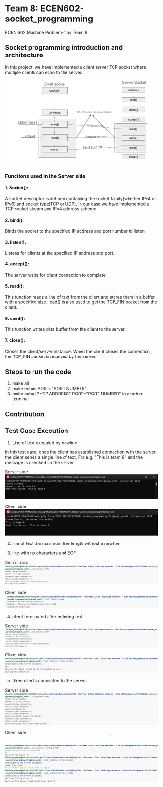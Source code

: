 # Team 8: ECEN602-socket_programming
ECEN 602 Machine Problem-1 by Team 8


## Socket programming introduction and architecture


In this project, we have implemented a client server TCP socket where multiple clients can echo to the server.

![architecture](Screenshots/architecture.png)

### Functions used in the Server side
#### 1. Socket():
 A socket descriptor is defined containing the socket family(whether IPv4 or IPv6) and socket type(TCP or UDP). In our case we have implemented a TCP socket stream and IPv4 address scheme.

#### 2. bind():
Binds the socket to the specified IP address and port number to listen

#### 3. listen():
Listens for clients at the specified IP address and port.

#### 4. accept():
The server waits for client connection to complete

#### 5. read():
This function reads a line of text from the client and stores them in a buffer with a specified size. read() is also used to get the TCP_FIN packet from the client.

#### 6. send():
This function writes data buffer from the client to the server. 

#### 7. close():
Closes the client/server instance. When the client closes the connection, the TCP_FIN packet is received by the server.


## Steps to run the code
1. make all
2. make echos PORT="PORT NUMBER"
3. make echo IP="IP ADDRESS" PORT="PORT NUMBER" in another terminal

## Contribution

## Test Case Execution

1. Line of text executed by newline

In this test case, once the client has established connection with the server, the client sends a single line of text, For e.g. "This is team 8" and the message is checked on the server.

Server side
![Test Case 1 server screenshot](Screenshots/TS1_server.png)

Client side
![Test Case 1 server screenshot](Screenshots/TS1_client.png)

2. line of text the maximum line length without a newline

3. line with no characters and EOF

Server side
![Test Case 3 Server screenshot](Screenshots/TS3_server.png)

Client side
![Test Case 3 client screenshot](Screenshots/TS3_client.png)

4. client terminated after entering text

Server side
![Test Case 4 server screenshot](Screenshots/TS4_server.png)

Client side
![Test Case 4 client screenshot](Screenshots/TS4_client.png)

5. three clients connected to the server.

Server side
![Test Case 5 server screenshot](Screenshots/TS5_server.png)


Client side
![Test Case 5 client#1 screenshot](Screenshots/TS5_client1.png)
![Test Case 5 client#2 screenshot](Screenshots/TS5_client2.png)
![Test Case 5 client#3 screenshot](Screenshots/TS5_client3.png)